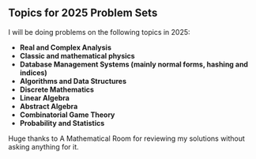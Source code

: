 ## Topics for 2025 Problem Sets  

I will be doing problems on the following topics in 2025:  

- **Real and Complex Analysis**
- **Classic and mathematical physics**
- **Database Management Systems (mainly normal forms, hashing and indices)**  
- **Algorithms and Data Structures**  
- **Discrete Mathematics**  
- **Linear Algebra**  
- **Abstract Algebra**  
- **Combinatorial Game Theory**
- **Probability and Statistics**

Huge thanks to A Mathematical Room for reviewing my solutions without asking anything for it.
